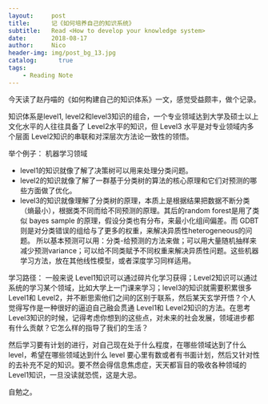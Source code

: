 ```yaml
---
layout:     post
title:      记《如何培养自己的知识系统》
subtitle:   Read <How to develop your knowledge system>
date:       2018-08-17
author:     Nico
header-img: img/post_bg_13.jpg
catalog:      true
tags:
    - Reading Note
---
```


今天读了赵丹喵的《如何构建自己的知识体系》一文，感觉受益颇丰，做个记录。 

知识体系是level1, level2和level3知识的组合，一个专业领域达到大学及硕士以上文化水平的人往往具备了 Level2水平的知识，但 Level3 水平是对专业领域内多个层面 Level2知识的串联和对深层次方法论一致性的领悟。

举个例子：
机器学习领域
- level1的知识就像了解了决策树可以用来处理分类问题。
- level2的知识就像了解了一群基于分类树的算法的核心原理和它们对预测的哪些方面做了优化。
- level3的知识就像理解了分类树的原理，本质上是根据结果把数据不断分类（熵最小），根据类不同而给不同预测的原理。其后的random forest是用了类似 bayes sample 的原理，假设分类也有分布，来最小化组间偏差。而 GDBT 则是对分类错误的组给与了更多的权重，来解决异质性heterogeneous的问题。 所以基本预测可以用：分类-给预测的方法来做；可以用大量随机抽样来减少预测variance；可以给不同类赋予不同权重来解决异质性问题。这些机器学习方法，放在其他线性模型，或者深度学习同样适用。 

学习路径：
一般来说 Level1知识可以通过碎片化学习获得；Level2知识可以通过系统的学习某个领域，比如大学上一门课来学习；level3的知识就需要积累很多 Level1和 Level2，并不断思索他们之间的区别于联系，然后某天玄学开悟？个人觉得写作是一种很好的逼迫自己融会贯通 Level1和 Level2知识的方法。在思考Level3知识的时候，记得考虑你想到的这些点，对未来的社会发展，领域进步都有什么贡献？它怎么样的指导了我们的生活？

然后学习要有计划的进行，对自己现在处于什么程度，在哪些领域达到了什么 level，希望在哪些领域达到什么 level 要心里有数或者有书面计划，然后又针对性的去补充不足的知识。要不然会得信息焦虑症，天天都盲目的吸收各种领域的 Level1知识，一旦没读就恐慌，这是大忌。 

自勉之。